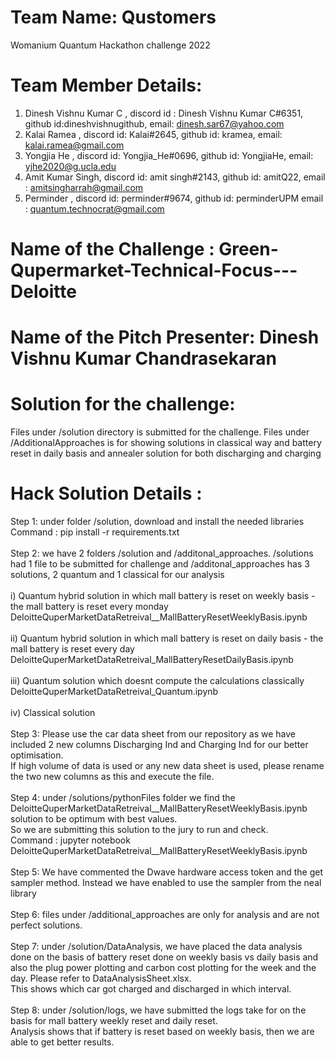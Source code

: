 # Team Name: Qustomers
Womanium Quantum Hackathon challenge 2022

# Team Member Details: 

  1. Dinesh Vishnu Kumar C , discord id : Dinesh Vishnu Kumar C#6351, github id:dineshvishnugithub, email: dinesh.sar67@yahoo.com
  2. Kalai Ramea , discord id: Kalai#2645, github id: kramea, email: kalai.ramea@gmail.com
  3. Yongjia He , discord id: Yongjia_He#0696, github id: YongjiaHe, email: yjhe2020@g.ucla.edu
  4. Amit Kumar Singh, discord id: amit singh#2143, github id: amitQ22, email : amitsingharrah@gmail.com
  5. Perminder , discord id: perminder#9674, github id: perminderUPM  email : quantum.technocrat@gmail.com
  
# Name of the Challenge : Green-Qupermarket-Technical-Focus---Deloitte

# Name of the Pitch Presenter: Dinesh Vishnu Kumar Chandrasekaran

# Solution for the challenge:
  Files under /solution directory is submitted for the challenge.
  Files under /AdditionalApproaches is for showing solutions in classical way and battery reset in daily basis and annealer solution for both discharging and charging

# Hack Solution Details :<br>
Step 1: under folder /solution, download and install the needed libraries<br>
Command : pip install -r requirements.txt <br>
<br>
Step 2: we have 2 folders /solution and /additonal_approaches. /solutions had 1 file to be submitted for challenge and /additonal_approaches has 3 solutions, 2 quantum and 1 classical for our analysis <br>
<br>
i)   Quantum hybrid solution in which mall battery is reset on weekly basis - the mall battery is reset every monday<br>
     DeloitteQuperMarketDataRetreival__MallBatteryResetWeeklyBasis.ipynb<br>
     <br>
ii)  Quantum hybrid solution in which mall battery is reset on daily basis - the mall battery is reset every day<br>
     DeloitteQuperMarketDataRetreival_MallBatteryResetDailyBasis.ipynb<br>
     <br>
iii) Quantum solution which doesnt compute the calculations classically<br>
     DeloitteQuperMarketDataRetreival_Quantum.ipynb<br>
     <br>
iv)  Classical solution<br>
<br>
Step 3: Please use the car data sheet from our repository as we have included 2 new columns Discharging Ind and Charging Ind for our better optimisation. <br>
If high volume of data is used or any new data sheet is used, please rename the two new columns as this and execute the file.<br>
<br>
Step 4: under /solutions/pythonFiles folder we find the DeloitteQuperMarketDataRetreival__MallBatteryResetWeeklyBasis.ipynb solution to be optimum with best values.<br>
        So we are submitting this solution to the jury to run and check.<br>
        Command : jupyter notebook DeloitteQuperMarketDataRetreival__MallBatteryResetWeeklyBasis.ipynb<br>
 <br>
Step 5: We have commented the Dwave hardware access token and the get sampler method. Instead we have enabled to use the sampler from the neal library<br>
<br>
Step 6: files under /additional_approaches are only for analysis and are not perfect solutions.<br>
<br>
Step 7: under /solution/DataAnalysis, we have placed the data analysis done on the basis of battery reset done on weekly basis vs daily basis and also the plug power plotting and carbon cost plotting for the week and the day. Please refer to DataAnalysisSheet.xlsx.<br>
This shows which car got charged and discharged in which interval.<br>
<br>
Step 8: under /solution/logs, we have submitted the logs take for on the basis for mall battery weekly reset and daily reset.<br>
Analysis shows that if battery is reset based on weekly basis, then we are able to get better results.<br>
<br>

